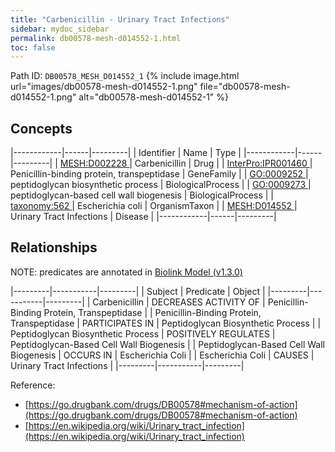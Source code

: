```yaml
---
title: "Carbenicillin - Urinary Tract Infections"
sidebar: mydoc_sidebar
permalink: db00578-mesh-d014552-1.html
toc: false 
---
```



Path ID: `DB00578_MESH_D014552_1`
{% include image.html url="images/db00578-mesh-d014552-1.png" file="db00578-mesh-d014552-1.png" alt="db00578-mesh-d014552-1" %}

## Concepts

|------------|------|---------|
| Identifier | Name | Type    |
|------------|------|---------|
| <a href="https://identifiers.org/MESH:D002228">MESH:D002228 </a> | Carbenicillin | Drug |
| <a href="https://identifiers.org/InterPro:IPR001460">InterPro:IPR001460 </a> | Penicillin-binding protein, transpeptidase | GeneFamily |
| <a href="https://identifiers.org/GO:0009252">GO:0009252 </a> | peptidoglycan biosynthetic process | BiologicalProcess |
| <a href="https://identifiers.org/GO:0009273">GO:0009273 </a> | peptidoglycan-based cell wall biogenesis | BiologicalProcess |
| <a href="https://identifiers.org/taxonomy:562">taxonomy:562 </a> | Escherichia coli | OrganismTaxon |
| <a href="https://identifiers.org/MESH:D014552">MESH:D014552 </a> | Urinary Tract Infections | Disease |
|------------|------|---------|

## Relationships


NOTE: predicates are annotated in <a href="https://github.com/biolink/biolink-model/releases/tag/v1.3.0">Biolink Model (v1.3.0)</a>

|---------|-----------|---------|
| Subject | Predicate | Object  |
|---------|-----------|---------|
| Carbenicillin | DECREASES ACTIVITY OF | Penicillin-Binding Protein, Transpeptidase |
| Penicillin-Binding Protein, Transpeptidase | PARTICIPATES IN | Peptidoglycan Biosynthetic Process |
| Peptidoglycan Biosynthetic Process | POSITIVELY REGULATES | Peptidoglycan-Based Cell Wall Biogenesis |
| Peptidoglycan-Based Cell Wall Biogenesis | OCCURS IN | Escherichia Coli |
| Escherichia Coli | CAUSES | Urinary Tract Infections |
|---------|-----------|---------|

Reference: 
  - [https://go.drugbank.com/drugs/DB00578#mechanism-of-action](https://go.drugbank.com/drugs/DB00578#mechanism-of-action)
  - [https://en.wikipedia.org/wiki/Urinary_tract_infection](https://en.wikipedia.org/wiki/Urinary_tract_infection)
